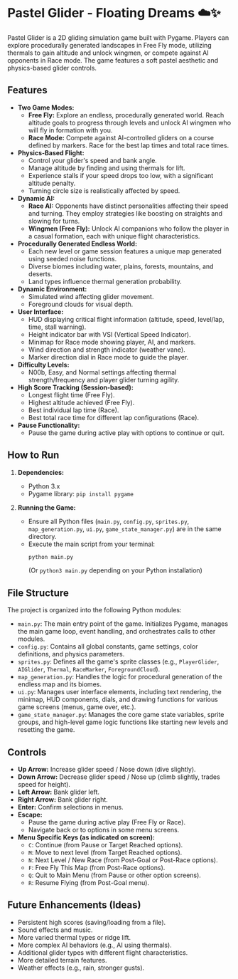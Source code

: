 # Pastel Glider - Floating Dreams ☁️✨

Pastel Glider is a 2D gliding simulation game built with Pygame. Players can explore procedurally generated landscapes in Free Fly mode, utilizing thermals to gain altitude and unlock wingmen, or compete against AI opponents in Race mode. The game features a soft pastel aesthetic and physics-based glider controls.

## Features

* **Two Game Modes:**
    * **Free Fly:** Explore an endless, procedurally generated world. Reach altitude goals to progress through levels and unlock AI wingmen who will fly in formation with you.
    * **Race Mode:** Compete against AI-controlled gliders on a course defined by markers. Race for the best lap times and total race times.
* **Physics-Based Flight:**
    * Control your glider's speed and bank angle.
    * Manage altitude by finding and using thermals for lift.
    * Experience stalls if your speed drops too low, with a significant altitude penalty.
    * Turning circle size is realistically affected by speed.
* **Dynamic AI:**
    * **Race AI:** Opponents have distinct personalities affecting their speed and turning. They employ strategies like boosting on straights and slowing for turns.
    * **Wingmen (Free Fly):** Unlock AI companions who follow the player in a casual formation, each with unique flight characteristics.
* **Procedurally Generated Endless World:**
    * Each new level or game session features a unique map generated using seeded noise functions.
    * Diverse biomes including water, plains, forests, mountains, and deserts.
    * Land types influence thermal generation probability.
* **Dynamic Environment:**
    * Simulated wind affecting glider movement.
    * Foreground clouds for visual depth.
* **User Interface:**
    * HUD displaying critical flight information (altitude, speed, level/lap, time, stall warning).
    * Height indicator bar with VSI (Vertical Speed Indicator).
    * Minimap for Race mode showing player, AI, and markers.
    * Wind direction and strength indicator (weather vane).
    * Marker direction dial in Race mode to guide the player.
* **Difficulty Levels:**
    * N00b, Easy, and Normal settings affecting thermal strength/frequency and player glider turning agility.
* **High Score Tracking (Session-based):**
    * Longest flight time (Free Fly).
    * Highest altitude achieved (Free Fly).
    * Best individual lap time (Race).
    * Best total race time for different lap configurations (Race).
* **Pause Functionality:**
    * Pause the game during active play with options to continue or quit.

## How to Run

1.  **Dependencies:**
    * Python 3.x
    * Pygame library: `pip install pygame`

2.  **Running the Game:**
    * Ensure all Python files (`main.py`, `config.py`, `sprites.py`, `map_generation.py`, `ui.py`, `game_state_manager.py`) are in the same directory.
    * Execute the main script from your terminal:
        ```bash
        python main.py
        ```
        (Or `python3 main.py` depending on your Python installation)

## File Structure

The project is organized into the following Python modules:

* `main.py`: The main entry point of the game. Initializes Pygame, manages the main game loop, event handling, and orchestrates calls to other modules.
* `config.py`: Contains all global constants, game settings, color definitions, and physics parameters.
* `sprites.py`: Defines all the game's sprite classes (e.g., `PlayerGlider`, `AIGlider`, `Thermal`, `RaceMarker`, `ForegroundCloud`).
* `map_generation.py`: Handles the logic for procedural generation of the endless map and its biomes.
* `ui.py`: Manages user interface elements, including text rendering, the minimap, HUD components, dials, and drawing functions for various game screens (menus, game over, etc.).
* `game_state_manager.py`: Manages the core game state variables, sprite groups, and high-level game logic functions like starting new levels and resetting the game.

## Controls

* **Up Arrow:** Increase glider speed / Nose down (dive slightly).
* **Down Arrow:** Decrease glider speed / Nose up (climb slightly, trades speed for height).
* **Left Arrow:** Bank glider left.
* **Right Arrow:** Bank glider right.
* **Enter:** Confirm selections in menus.
* **Escape:**
    * Pause the game during active play (Free Fly or Race).
    * Navigate back or to options in some menu screens.
* **Menu Specific Keys (as indicated on screen):**
    * `C`: Continue (from Pause or Target Reached options).
    * `M`: Move to next level (from Target Reached options).
    * `N`: Next Level / New Race (from Post-Goal or Post-Race options).
    * `F`: Free Fly This Map (from Post-Race options).
    * `Q`: Quit to Main Menu (from Pause or other option screens).
    * `R`: Resume Flying (from Post-Goal menu).

## Future Enhancements (Ideas)

* Persistent high scores (saving/loading from a file).
* Sound effects and music.
* More varied thermal types or ridge lift.
* More complex AI behaviors (e.g., AI using thermals).
* Additional glider types with different flight characteristics.
* More detailed terrain features.
* Weather effects (e.g., rain, stronger gusts).

